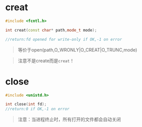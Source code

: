 # creat

```cpp
#include <fcntl.h>

int creat(const char* path,mode_t mode);

//return:fd opened for write-only if OK,-1 on error
```

> 等价于open(path,O_WRONLY|O_CREAT|O_TRUNC,mode)

> 注意不是create而是`creat`！

# close

```cpp
#include <unistd.h>

int close(int fd);
//return:0 if OK,-1 on error
```

> 注意：当进程终止时，所有打开的文件都会自动关闭